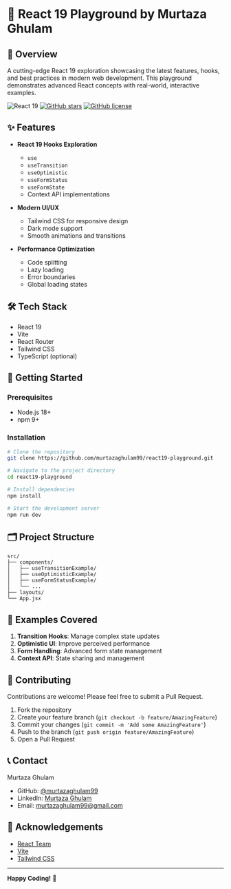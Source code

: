 # 🚀 React 19 Playground by Murtaza Ghulam

## 📝 Overview

A cutting-edge React 19 exploration showcasing the latest features, hooks, and best practices in modern web development. This playground demonstrates advanced React concepts with real-world, interactive examples.

![React 19](https://img.shields.io/badge/React-19-blue?style=for-the-badge&logo=react)
[![GitHub stars](https://img.shields.io/github/stars/murtazaghulam99/react19-playground?style=for-the-badge)](https://github.com/murtazaghulam99/react19-playground/stargazers)
[![GitHub license](https://img.shields.io/github/license/murtazaghulam99/react19-playground?style=for-the-badge)](https://github.com/murtazaghulam99/react19-playground/blob/main/LICENSE)

## ✨ Features

- **React 19 Hooks Exploration**
  - `use`
  - `useTransition`
  - `useOptimistic`
  - `useFormStatus`
  - `useFormState`
  - Context API implementations

- **Modern UI/UX**
  - Tailwind CSS for responsive design
  - Dark mode support
  - Smooth animations and transitions

- **Performance Optimization**
  - Code splitting
  - Lazy loading
  - Error boundaries
  - Global loading states

## 🛠 Tech Stack

- React 19
- Vite
- React Router
- Tailwind CSS
- TypeScript (optional)

## 🚦 Getting Started

### Prerequisites

- Node.js 18+
- npm 9+

### Installation

```bash
# Clone the repository
git clone https://github.com/murtazaghulam99/react19-playground.git

# Navigate to the project directory
cd react19-playground

# Install dependencies
npm install

# Start the development server
npm run dev
```

## 🗂 Project Structure

```
src/
├── components/
│   ├── useTransitionExample/
│   ├── useOptimisticExample/
│   ├── useFormStatusExample/
│   └── ...
├── layouts/
└── App.jsx
```

## 🧪 Examples Covered

1. **Transition Hooks**: Manage complex state updates
2. **Optimistic UI**: Improve perceived performance
3. **Form Handling**: Advanced form state management
4. **Context API**: State sharing and management

## 🤝 Contributing

Contributions are welcome! Please feel free to submit a Pull Request.

1. Fork the repository
2. Create your feature branch (`git checkout -b feature/AmazingFeature`)
3. Commit your changes (`git commit -m 'Add some AmazingFeature'`)
4. Push to the branch (`git push origin feature/AmazingFeature`)
5. Open a Pull Request

## 📞 Contact

Murtaza Ghulam
- GitHub: [@murtazaghulam99](https://github.com/murtazaghulam99)
- LinkedIn: [Murtaza Ghulam](https://www.linkedin.com/in/murtazaghula99)
- Email: [murtazaghulam99@gmail.com](mailto:ghulammurtaza.munir@yahoo.com)

## 🙏 Acknowledgements

- [React Team](https://reactjs.org/)
- [Vite](https://vitejs.dev/)
- [Tailwind CSS](https://tailwindcss.com/)

---

**Happy Coding!** 🎉
